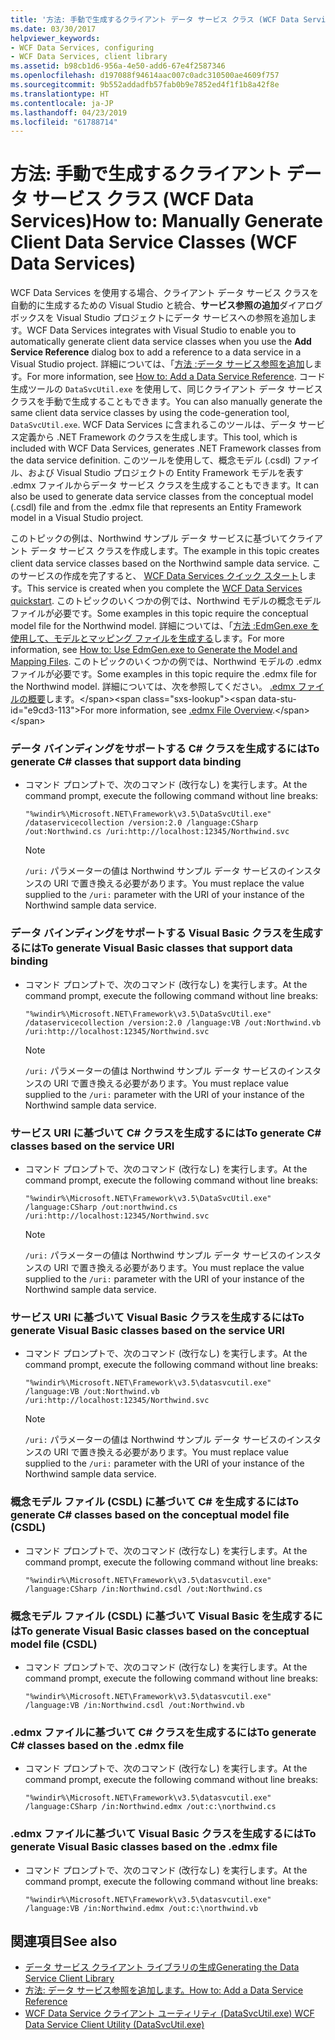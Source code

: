 ```yaml
---
title: '方法: 手動で生成するクライアント データ サービス クラス (WCF Data Services)'
ms.date: 03/30/2017
helpviewer_keywords:
- WCF Data Services, configuring
- WCF Data Services, client library
ms.assetid: b98cb1d6-956a-4e50-add6-67e4f2587346
ms.openlocfilehash: d197088f94614aac007c0adc310500ae4609f757
ms.sourcegitcommit: 9b552addadfb57fab0b9e7852ed4f1f1b8a42f8e
ms.translationtype: HT
ms.contentlocale: ja-JP
ms.lasthandoff: 04/23/2019
ms.locfileid: "61788714"
---
```

# <a name="how-to-manually-generate-client-data-service-classes-wcf-data-services"></a><span data-ttu-id="e9cd3-102">方法: 手動で生成するクライアント データ サービス クラス (WCF Data Services)</span><span class="sxs-lookup"><span data-stu-id="e9cd3-102">How to: Manually Generate Client Data Service Classes (WCF Data Services)</span></span>
<span data-ttu-id="e9cd3-103">WCF Data Services を使用する場合、クライアント データ サービス クラスを自動的に生成するための Visual Studio と統合、**サービス参照の追加**ダイアログ ボックスを Visual Studio プロジェクトにデータ サービスへの参照を追加します。</span><span class="sxs-lookup"><span data-stu-id="e9cd3-103">WCF Data Services integrates with Visual Studio to enable you to automatically generate client data service classes when you use the **Add Service Reference** dialog box to add a reference to a data service in a Visual Studio project.</span></span> <span data-ttu-id="e9cd3-104">詳細については、「[方法 :データ サービス参照を追加](../../../../docs/framework/data/wcf/how-to-add-a-data-service-reference-wcf-data-services.md)します。</span><span class="sxs-lookup"><span data-stu-id="e9cd3-104">For more information, see [How to: Add a Data Service Reference](../../../../docs/framework/data/wcf/how-to-add-a-data-service-reference-wcf-data-services.md).</span></span> <span data-ttu-id="e9cd3-105">コード生成ツールの `DataSvcUtil.exe` を使用して、同じクライアント データ サービス クラスを手動で生成することもできます。</span><span class="sxs-lookup"><span data-stu-id="e9cd3-105">You can also manually generate the same client data service classes by using the code-generation tool, `DataSvcUtil.exe`.</span></span> <span data-ttu-id="e9cd3-106">WCF Data Services に含まれるこのツールは、データ サービス定義から .NET Framework のクラスを生成します。</span><span class="sxs-lookup"><span data-stu-id="e9cd3-106">This tool, which is included with WCF Data Services, generates .NET Framework classes from the data service definition.</span></span> <span data-ttu-id="e9cd3-107">このツールを使用して、概念モデル (.csdl) ファイル、および Visual Studio プロジェクトの Entity Framework モデルを表す .edmx ファイルからデータ サービス クラスを生成することもできます。</span><span class="sxs-lookup"><span data-stu-id="e9cd3-107">It can also be used to generate data service classes from the conceptual model (.csdl) file and from the .edmx file that represents an Entity Framework model in a Visual Studio project.</span></span>

 <span data-ttu-id="e9cd3-108">このトピックの例は、Northwind サンプル データ サービスに基づいてクライアント データ サービス クラスを作成します。</span><span class="sxs-lookup"><span data-stu-id="e9cd3-108">The example in this topic creates client data service classes based on the Northwind sample data service.</span></span> <span data-ttu-id="e9cd3-109">このサービスの作成を完了すると、 [WCF Data Services クイック スタート](../../../../docs/framework/data/wcf/quickstart-wcf-data-services.md)します。</span><span class="sxs-lookup"><span data-stu-id="e9cd3-109">This service is created when you complete the [WCF Data Services quickstart](../../../../docs/framework/data/wcf/quickstart-wcf-data-services.md).</span></span> <span data-ttu-id="e9cd3-110">このトピックのいくつかの例では、Northwind モデルの概念モデル ファイルが必要です。</span><span class="sxs-lookup"><span data-stu-id="e9cd3-110">Some examples in this topic require the conceptual model file for the Northwind model.</span></span> <span data-ttu-id="e9cd3-111">詳細については、「[方法 :EdmGen.exe を使用して、モデルとマッピング ファイルを生成する](../../../../docs/framework/data/adonet/ef/how-to-use-edmgen-exe-to-generate-the-model-and-mapping-files.md)します。</span><span class="sxs-lookup"><span data-stu-id="e9cd3-111">For more information, see [How to: Use EdmGen.exe to Generate the Model and Mapping Files](../../../../docs/framework/data/adonet/ef/how-to-use-edmgen-exe-to-generate-the-model-and-mapping-files.md).</span></span> <span data-ttu-id="e9cd3-112">このトピックのいくつかの例では、Northwind モデルの .edmx ファイルが必要です。</span><span class="sxs-lookup"><span data-stu-id="e9cd3-112">Some examples in this topic require the .edmx file for the Northwind model.</span></span> <span data-ttu-id="e9cd3-113">詳細については、次を参照してください。 [.edmx ファイルの概要](https://docs.microsoft.com/previous-versions/dotnet/netframework-4.0/cc982042(v=vs.100))します。</span><span class="sxs-lookup"><span data-stu-id="e9cd3-113">For more information, see [.edmx File Overview](https://docs.microsoft.com/previous-versions/dotnet/netframework-4.0/cc982042(v=vs.100)).</span></span>

### <a name="to-generate-c-classes-that-support-data-binding"></a><span data-ttu-id="e9cd3-114">データ バインディングをサポートする C# クラスを生成するには</span><span class="sxs-lookup"><span data-stu-id="e9cd3-114">To generate C# classes that support data binding</span></span>

- <span data-ttu-id="e9cd3-115">コマンド プロンプトで、次のコマンド (改行なし) を実行します。</span><span class="sxs-lookup"><span data-stu-id="e9cd3-115">At the command prompt, execute the following command without line breaks:</span></span>

    ```console
    "%windir%\Microsoft.NET\Framework\v3.5\DataSvcUtil.exe" /dataservicecollection /version:2.0 /language:CSharp /out:Northwind.cs /uri:http://localhost:12345/Northwind.svc
    ```

    > [!NOTE]
    >  <span data-ttu-id="e9cd3-116">`/uri:` パラメーターの値は Northwind サンプル データ サービスのインスタンスの URI で置き換える必要があります。</span><span class="sxs-lookup"><span data-stu-id="e9cd3-116">You must replace the value supplied to the `/uri:` parameter with the URI of your instance of the Northwind sample data service.</span></span>

### <a name="to-generate-visual-basic-classes-that-support-data-binding"></a><span data-ttu-id="e9cd3-117">データ バインディングをサポートする Visual Basic クラスを生成するには</span><span class="sxs-lookup"><span data-stu-id="e9cd3-117">To generate Visual Basic classes that support data binding</span></span>

- <span data-ttu-id="e9cd3-118">コマンド プロンプトで、次のコマンド (改行なし) を実行します。</span><span class="sxs-lookup"><span data-stu-id="e9cd3-118">At the command prompt, execute the following command without line breaks:</span></span>

    ```console
    "%windir%\Microsoft.NET\Framework\v3.5\DataSvcUtil.exe" /dataservicecollection /version:2.0 /language:VB /out:Northwind.vb /uri:http://localhost:12345/Northwind.svc
    ```

    > [!NOTE]
    >  <span data-ttu-id="e9cd3-119">`/uri:` パラメーターの値は Northwind サンプル データ サービスのインスタンスの URI で置き換える必要があります。</span><span class="sxs-lookup"><span data-stu-id="e9cd3-119">You must replace value supplied to the `/uri:` parameter with the URI of your instance of the Northwind sample data service.</span></span>

### <a name="to-generate-c-classes-based-on-the-service-uri"></a><span data-ttu-id="e9cd3-120">サービス URI に基づいて C# クラスを生成するには</span><span class="sxs-lookup"><span data-stu-id="e9cd3-120">To generate C# classes based on the service URI</span></span>

- <span data-ttu-id="e9cd3-121">コマンド プロンプトで、次のコマンド (改行なし) を実行します。</span><span class="sxs-lookup"><span data-stu-id="e9cd3-121">At the command prompt, execute the following command without line breaks:</span></span>

    ```
    "%windir%\Microsoft.NET\Framework\v3.5\DataSvcUtil.exe" /language:CSharp /out:northwind.cs /uri:http://localhost:12345/Northwind.svc
    ```

    > [!NOTE]
    >  <span data-ttu-id="e9cd3-122">`/uri:` パラメーターの値は Northwind サンプル データ サービスのインスタンスの URI で置き換える必要があります。</span><span class="sxs-lookup"><span data-stu-id="e9cd3-122">You must replace the value supplied to the `/uri:` parameter with the URI of your instance of the Northwind sample data service.</span></span>

### <a name="to-generate-visual-basic-classes-based-on-the-service-uri"></a><span data-ttu-id="e9cd3-123">サービス URI に基づいて Visual Basic クラスを生成するには</span><span class="sxs-lookup"><span data-stu-id="e9cd3-123">To generate Visual Basic classes based on the service URI</span></span>

- <span data-ttu-id="e9cd3-124">コマンド プロンプトで、次のコマンド (改行なし) を実行します。</span><span class="sxs-lookup"><span data-stu-id="e9cd3-124">At the command prompt, execute the following command without line breaks:</span></span>

    ```
    "%windir%\Microsoft.NET\Framework\v3.5\datasvcutil.exe" /language:VB /out:Northwind.vb /uri:http://localhost:12345/Northwind.svc
    ```

    > [!NOTE]
    >  <span data-ttu-id="e9cd3-125">`/uri:` パラメーターの値は Northwind サンプル データ サービスのインスタンスの URI で置き換える必要があります。</span><span class="sxs-lookup"><span data-stu-id="e9cd3-125">You must replace value supplied to the `/uri:` parameter with the URI of your instance of the Northwind sample data service.</span></span>

### <a name="to-generate-c-classes-based-on-the-conceptual-model-file-csdl"></a><span data-ttu-id="e9cd3-126">概念モデル ファイル (CSDL) に基づいて C# を生成するには</span><span class="sxs-lookup"><span data-stu-id="e9cd3-126">To generate C# classes based on the conceptual model file (CSDL)</span></span>

- <span data-ttu-id="e9cd3-127">コマンド プロンプトで、次のコマンド (改行なし) を実行します。</span><span class="sxs-lookup"><span data-stu-id="e9cd3-127">At the command prompt, execute the following command without line breaks:</span></span>

    ```
    "%windir%\Microsoft.NET\Framework\v3.5\datasvcutil.exe" /language:CSharp /in:Northwind.csdl /out:Northwind.cs
    ```

### <a name="to-generate-visual-basic-classes-based-on-the-conceptual-model-file-csdl"></a><span data-ttu-id="e9cd3-128">概念モデル ファイル (CSDL) に基づいて Visual Basic を生成するには</span><span class="sxs-lookup"><span data-stu-id="e9cd3-128">To generate Visual Basic classes based on the conceptual model file (CSDL)</span></span>

- <span data-ttu-id="e9cd3-129">コマンド プロンプトで、次のコマンド (改行なし) を実行します。</span><span class="sxs-lookup"><span data-stu-id="e9cd3-129">At the command prompt, execute the following command without line breaks:</span></span>

    ```
    "%windir%\Microsoft.NET\Framework\v3.5\datasvcutil.exe" /language:VB /in:Northwind.csdl /out:Northwind.vb
    ```

### <a name="to-generate-c-classes-based-on-the-edmx-file"></a><span data-ttu-id="e9cd3-130">.edmx ファイルに基づいて C# クラスを生成するには</span><span class="sxs-lookup"><span data-stu-id="e9cd3-130">To generate C# classes based on the .edmx file</span></span>

- <span data-ttu-id="e9cd3-131">コマンド プロンプトで、次のコマンド (改行なし) を実行します。</span><span class="sxs-lookup"><span data-stu-id="e9cd3-131">At the command prompt, execute the following command without line breaks:</span></span>

    ```
    "%windir%\Microsoft.NET\Framework\v3.5\datasvcutil.exe" /language:CSharp /in:Northwind.edmx /out:c:\northwind.cs
    ```

### <a name="to-generate-visual-basic-classes-based-on-the-edmx-file"></a><span data-ttu-id="e9cd3-132">.edmx ファイルに基づいて Visual Basic クラスを生成するには</span><span class="sxs-lookup"><span data-stu-id="e9cd3-132">To generate Visual Basic classes based on the .edmx file</span></span>

- <span data-ttu-id="e9cd3-133">コマンド プロンプトで、次のコマンド (改行なし) を実行します。</span><span class="sxs-lookup"><span data-stu-id="e9cd3-133">At the command prompt, execute the following command without line breaks:</span></span>

    ```
    "%windir%\Microsoft.NET\Framework\v3.5\datasvcutil.exe" /language:VB /in:Northwind.edmx /out:c:\northwind.vb
    ```

## <a name="see-also"></a><span data-ttu-id="e9cd3-134">関連項目</span><span class="sxs-lookup"><span data-stu-id="e9cd3-134">See also</span></span>

- [<span data-ttu-id="e9cd3-135">データ サービス クライアント ライブラリの生成</span><span class="sxs-lookup"><span data-stu-id="e9cd3-135">Generating the Data Service Client Library</span></span>](../../../../docs/framework/data/wcf/generating-the-data-service-client-library-wcf-data-services.md)
- [<span data-ttu-id="e9cd3-136">方法: データ サービス参照を追加します。</span><span class="sxs-lookup"><span data-stu-id="e9cd3-136">How to: Add a Data Service Reference</span></span>](../../../../docs/framework/data/wcf/how-to-add-a-data-service-reference-wcf-data-services.md)
- [<span data-ttu-id="e9cd3-137">WCF Data Service クライアント ユーティリティ (DataSvcUtil.exe) </span><span class="sxs-lookup"><span data-stu-id="e9cd3-137">WCF Data Service Client Utility (DataSvcUtil.exe)</span></span>](../../../../docs/framework/data/wcf/wcf-data-service-client-utility-datasvcutil-exe.md)